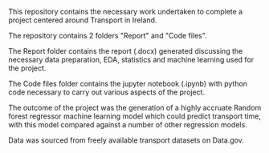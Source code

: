 This repository contains the necessary work undertaken to complete a project centered around Transport in Ireland.

The repository contains 2 folders "Report" and "Code files".

The Report folder contains the report (.docx) generated discussing the necessary data preparation, EDA, statistics and machine learning used for the project.

The Code files folder contains the jupyter notebook (.ipynb) with python code necessary to carry out various aspects of the project.

The outcome of the project was the generation of a highly accruate Random forest regressor machine learning model which could predict transport time, with this model compared against a number of other regression models.

Data was sourced from freely available transport datasets on Data.gov.
